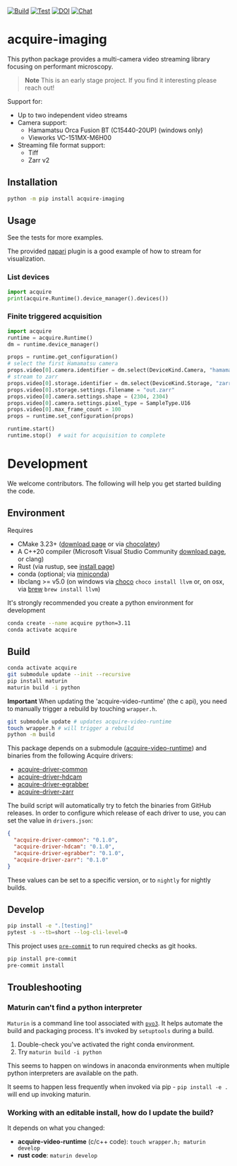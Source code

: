 [![Build](https://github.com/acquire-project/acquire-python/actions/workflows/build.yml/badge.svg)](https://github.com/acquire-project/acquire-python/actions/workflows/build.yml)
[![Test](https://github.com/acquire-project/acquire-python/actions/workflows/test_pr.yml/badge.svg)](https://github.com/acquire-project/acquire-python/actions/workflows/test_pr.yml)
[![DOI](https://zenodo.org/badge/632689876.svg)](https://zenodo.org/badge/latestdoi/632689876)
[![Chat](https://img.shields.io/badge/zulip-join_chat-brightgreen.svg)](https://acquire-imaging.zulipchat.com/)

# acquire-imaging

This python package provides a multi-camera video streaming library focusing
on performant microscopy.

> **Note** This is an early stage project. If you find it interesting please
> reach out!

Support for:

- Up to two independent video streams
- Camera support:
  - Hamamatsu Orca Fusion BT (C15440-20UP) (windows only)
  - Vieworks VC-151MX-M6H00
- Streaming file format support:
  - Tiff
  - Zarr v2

## Installation

```bash
python -m pip install acquire-imaging
```

## Usage

See the tests for more examples.

The provided [napari][] plugin is a good example of how to stream for visualization.

### List devices

```python
import acquire
print(acquire.Runtime().device_manager().devices())
```

### Finite triggered acquisition

```python
import acquire
runtime = acquire.Runtime()
dm = runtime.device_manager()

props = runtime.get_configuration()
# select the first Hamamatsu camera
props.video[0].camera.identifier = dm.select(DeviceKind.Camera, "hamamatsu.*")
# stream to zarr
props.video[0].storage.identifier = dm.select(DeviceKind.Storage, "zarr")
props.video[0].storage.settings.filename = "out.zarr"
props.video[0].camera.settings.shape = (2304, 2304)
props.video[0].camera.settings.pixel_type = SampleType.U16
props.video[0].max_frame_count = 100
props = runtime.set_configuration(props)

runtime.start()
runtime.stop()  # wait for acquisition to complete
```

# Development

We welcome contributors. The following will help you get started building the
code.

## Environment

Requires

- CMake 3.23+ ([download page](https://cmake.org/download/) or via
  [chocolatey](https://community.chocolatey.org/packages/cmake))
- A C++20 compiler (Microsoft Visual Studio Community [download
  page](https://visualstudio.microsoft.com/downloads/), or clang)
- Rust (via rustup, see [install
  page](https://www.rust-lang.org/tools/install))
- conda (optional; via
  [miniconda](https://docs.conda.io/en/latest/miniconda.html))
- libclang >= v5.0 (on windows via [choco](https://chocolatey.org/) `choco
  install llvm` or, on osx, via [brew](https://brew.sh/) `brew install llvm`)

It's strongly recommended you create a python environment for development

```bash
conda create --name acquire python=3.11
conda activate acquire
```

## Build

```bash
conda activate acquire
git submodule update --init --recursive
pip install maturin
maturin build -i python
```

**Important** When updating the 'acquire-video-runtime' (the c api), you need to manually trigger
a rebuild by touching `wrapper.h`.

```bash
git submodule update # updates acquire-video-runtime
touch wrapper.h # will trigger a rebuild
python -m build
```

This package depends on a submodule ([acquire-video-runtime](https://github.com/acquire-project/acquire-video-runtime))
and binaries from the following Acquire drivers:
- [acquire-driver-common](https://github.com/acquire-project/acquire-driver-common)
- [acquire-driver-hdcam](https://github.com/acquire-project/acquire-driver-hdcam)
- [acquire-driver-egrabber](https://github.com/acquire-project/acquire-driver-egrabber)
- [acquire-driver-zarr](https://github.com/acquire-project/acquire-driver-zarr)

The build script will automatically try to fetch the binaries from GitHub releases.
In order to configure which release of each driver to use, you can set the value in `drivers.json`:

```json
{
  "acquire-driver-common": "0.1.0",
  "acquire-driver-hdcam": "0.1.0",
  "acquire-driver-egrabber": "0.1.0",
  "acquire-driver-zarr": "0.1.0"
}
```

These values can be set to a specific version, or to `nightly` for nightly builds.

## Develop

```bash
pip install -e ".[testing]"
pytest -s --tb=short --log-cli-level=0
```

This project uses [`pre-commit`](https://pre-commit.com/) to run required
checks as git hooks.

```bash
pip install pre-commit
pre-commit install
```

## Troubleshooting

### Maturin can't find a python interpreter

`Maturin` is a command line tool associated with
[`pyo3`](https://pyo3.rs/v0.16.4/). It helps automate the build and packaging
process. It's invoked by `setuptools` during a build.

1. Double-check you've activated the right conda environment.
2. Try `maturin build -i python`

This seems to happen on windows in anaconda environments when multiple python
interpreters are available on the path.

It seems to happen less frequently when invoked via pip - `pip install -e .`
will end up invoking maturin.

### Working with an editable install, how do I update the build?

It depends on what you changed:

- **acquire-video-runtime** (c/c++ code): `touch wrapper.h; maturin develop`
- **rust code**: `maturin develop`

[napari]: https://github.com/napari/napari

